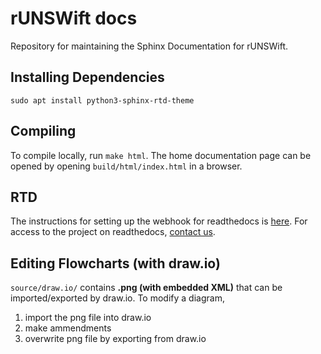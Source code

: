 # rUNSWift docs

Repository for maintaining the Sphinx Documentation for rUNSWift.

## Installing Dependencies
`sudo apt install python3-sphinx-rtd-theme`

## Compiling
To compile locally, run `make html`. 
The home documentation page can be opened by opening `build/html/index.html` in a browser.

## RTD
The instructions for setting up the webhook for readthedocs is [here](https://docs.readthedocs.io/en/stable/webhooks.html#webhook-creation). For access to the project on readthedocs, [contact us](https://runswift.readthedocs.io/en/latest/contact.html).

## Editing Flowcharts (with draw.io)
`source/draw.io/` contains **.png (with embedded XML)** that can be imported/exported by draw.io.
To modify a diagram, 
1. import the png file into draw.io
2. make ammendments
3. overwrite png file by exporting from draw.io
